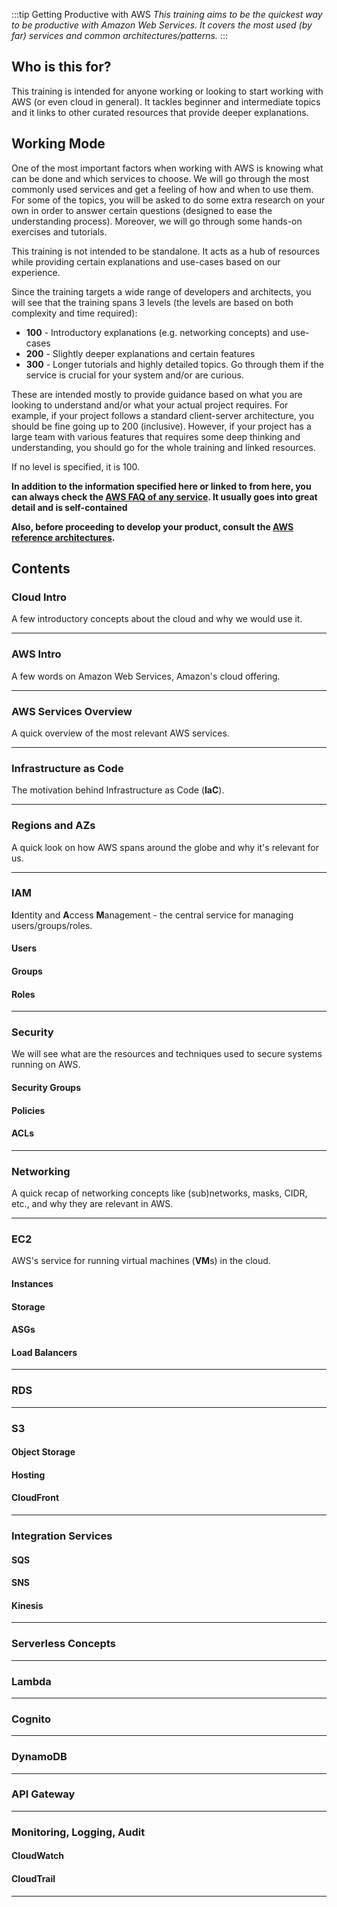 :::tip Getting Productive with AWS
_This training aims to be the quickest way to be productive with Amazon Web Services. It covers the most used (by far) services and common architectures/patterns._
:::

## Who is this for?

This training is intended for anyone working or looking to start working with AWS (or even cloud in general). It tackles beginner and intermediate topics and it links to other curated resources that provide deeper explanations.

## Working Mode

One of the most important factors when working with AWS is knowing what can be done and which services to choose. We will go through the most commonly used services and get a feeling of how and when to use them. For some of the topics, you will be asked to do some extra research on your own in order to answer certain questions (designed to ease the understanding process). Moreover, we will go through some hands-on exercises and tutorials.

This training is not intended to be standalone. It acts as a hub of resources while providing certain explanations and use-cases based on our experience.

Since the training targets a wide range of developers and architects, you will see that the training spans 3 levels (the levels are based on both complexity and time required):

- **100** - Introductory explanations (e.g. networking concepts) and use-cases
- **200** - Slightly deeper explanations and certain features
- **300** - Longer tutorials and highly detailed topics. Go through them if the service is crucial for your system and/or are curious.

These are intended mostly to provide guidance based on what you are looking to understand and/or what your actual project requires. For example, if your project follows a standard client-server architecture, you should be fine going up to 200 (inclusive). However, if your project has a large team with various features that requires some deep thinking and understanding, you should go for the whole training and linked resources.

If no level is specified, it is 100.

**In addition to the information specified here or linked to from here, you can always check the [AWS FAQ of any service](https://aws.amazon.com/faqs/). It usually goes into great detail and is self-contained**

**Also, before proceeding to develop your product, consult the [AWS reference architectures](https://aws.amazon.com/architecture/?solutions-all.sort-by=item.additionalFields.sortDate&solutions-all.sort-order=desc&whitepapers-main.sort-by=item.additionalFields.sortDate&whitepapers-main.sort-order=desc&reference-architecture.sort-by=item.additionalFields.sortDate&reference-architecture.sort-order=desc).**

## Contents

### Cloud Intro

A few introductory concepts about the cloud and why we would use it.

---

### AWS Intro

A few words on Amazon Web Services, Amazon's cloud offering.

---

### AWS Services Overview

A quick overview of the most relevant AWS services.

---

### Infrastructure as Code

The motivation behind Infrastructure as Code (**IaC**).

---

### Regions and AZs

A quick look on how AWS spans around the globe and why it's relevant for us.

---

### IAM

**I**dentity and **A**ccess **M**anagement - the central service for managing users/groups/roles.

#### Users

#### Groups

#### Roles

---

### Security

We will see what are the resources and techniques used to secure systems running on AWS.

#### Security Groups

#### Policies

#### ACLs

---

### Networking

A quick recap of networking concepts like (sub)networks, masks, CIDR, etc., and why they are relevant in AWS.

---

### EC2

AWS's service for running virtual machines (**VM**s) in the cloud.

#### Instances

#### Storage

#### ASGs

#### Load Balancers

---

### RDS

---

### S3

#### Object Storage

#### Hosting

#### CloudFront

---

### Integration Services

#### SQS

#### SNS

#### Kinesis

---

### Serverless Concepts

---

### Lambda

---

### Cognito

---

### DynamoDB

---

### API Gateway

---

### Monitoring, Logging, Audit

#### CloudWatch

#### CloudTrail

---
